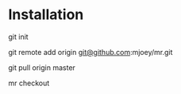 # Installation

git init

git remote add origin git@github.com:mjoey/mr.git

git pull origin master

mr checkout
